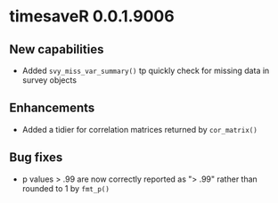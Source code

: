 # timesaveR 0.0.1.9006

## New capabilities

* Added `svy_miss_var_summary()` tp quickly check for missing data in survey objects

## Enhancements

* Added a tidier for correlation matrices returned by `cor_matrix()`

## Bug fixes

* p values > .99 are now correctly reported as "> .99" rather than rounded to 1 by `fmt_p()`